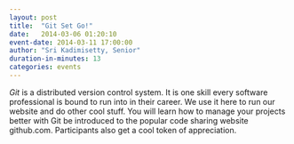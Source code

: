 ```yaml
---
layout: post
title:  "Git Set Go!"
date:   2014-03-06 01:20:10
event-date: 2014-03-11 17:00:00
author: "Sri Kadimisetty, Senior"
duration-in-minutes: 13
categories: events
---
```


_Git_ is a distributed version control system. It
is one skill every software professional is bound
to run into in their career. We use it here to
run our website and do other cool stuff. You will
learn how to manage your projects better with Git
be introduced to the popular code sharing website
github.com. Participants also get a cool token of
appreciation.
